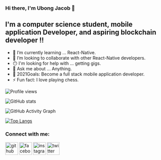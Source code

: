 ### Hi there, I'm Ubong Jacob 👋 

## I'm a computer science student, mobile application Developer, and aspiring blockchain developer !!

- 🌱 I’m currently learning ... React-Native.
- 👯 I’m looking to collaborate with other React-Native developers.
- 😶 I'm looking for help with ... getting gigs.
- 💬 Ask me about ... Anything.
- 🥅 2021Goals: Become a full stack mobile application developer.
- ⚡ Fun fact: I love playing chess.

![Profile views](https://gpvc.arturio.dev/UbongJacob)  

![GitHub stats](https://github-readme-stats.vercel.app/api?username=UbongJacob&show_icons=true&count_private=true)  

![GitHub Activity Graph](https://activity-graph.herokuapp.com/graph?username=UbongJacob)  


[![Top Langs](https://github-readme-stats.vercel.app/api/top-langs/?username=UbongJacob)](https://github.com/anuraghazra/github-readme-stats)


### Connect with me:

[<img src='https://cdn.jsdelivr.net/npm/simple-icons@3.0.1/icons/github.svg' alt='github' height='40'>](https://github.com/UbongJacob)  [<img src='https://cdn.jsdelivr.net/npm/simple-icons@3.0.1/icons/facebook.svg' alt='facebook' height='40'>](https://www.facebook.com/UbonggJacob)  [<img src='https://cdn.jsdelivr.net/npm/simple-icons@3.0.1/icons/instagram.svg' alt='instagram' height='40'>](https://www.instagram.com/jacobubong/)  [<img src='https://cdn.jsdelivr.net/npm/simple-icons@3.0.1/icons/twitter.svg' alt='twitter' height='40'>](https://twitter.com/UbonggJacob)  


